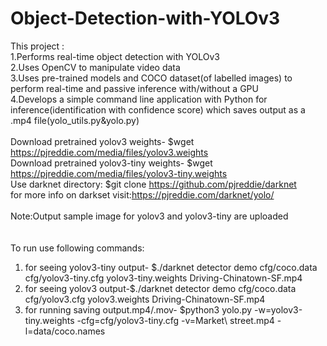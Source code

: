 # Object-Detection-with-YOLOv3
This project : <br />
1.Performs real-time object detection with YOLOv3  <br />
2.Uses OpenCV to manipulate video data <br />
3.Uses pre-trained models and COCO dataset(of labelled images) to perform real-time and passive inference with/without a GPU <br />
4.Develops a simple command line application with Python for inference(identification with confidence score) which saves output as a .mp4 file(yolo_utils.py&yolo.py) <br />
<br />
Download pretrained yolov3 weights- $wget https://pjreddie.com/media/files/yolov3.weights  <br />
Download pretrained yolov3-tiny weights- $wget https://pjreddie.com/media/files/yolov3-tiny.weights <br />
Use darknet directory: $git clone https://github.com/pjreddie/darknet<br />
for more info on darkset visit:https://pjreddie.com/darknet/yolo/ <br />
<br />
Note:Output sample image for yolov3 and yolov3-tiny are uploaded <br />
<br />
<br />
To run use following commands:<br />
1. for seeing yolov3-tiny output- $./darknet detector demo cfg/coco.data cfg/yolov3-tiny.cfg yolov3-tiny.weights Driving-Chinatown-SF.mp4<br />
2. for seeing yolov3 output-$./darknet detector demo cfg/coco.data cfg/yolov3.cfg yolov3.weights Driving-Chinatown-SF.mp4 <br />
3. for running saving output.mp4/.mov- $python3 yolo.py -w=yolov3-tiny.weights -cfg=cfg/yolov3-tiny.cfg -v=Market\ street.mp4  -l=data/coco.names<br />
